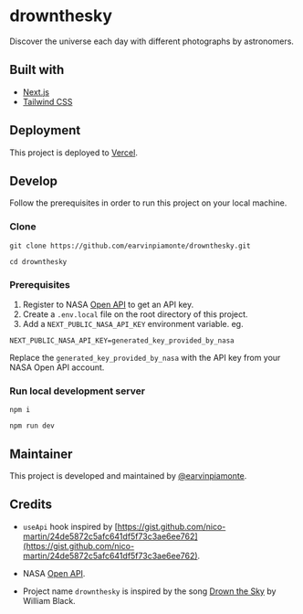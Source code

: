 # drownthesky

Discover the universe each day with different photographs by astronomers.

## Built with

- [Next.js](https://nextjs.org)
- [Tailwind CSS](https://tailwindcss.com/)

## Deployment

This project is deployed to [Vercel](https://vercel.com/).

## Develop

Follow the prerequisites in order to run this project on your local machine.

### Clone

```
git clone https://github.com/earvinpiamonte/drownthesky.git
```

```
cd drownthesky
```

### Prerequisites

1. Register to NASA [Open API](https://api.nasa.gov) to get an API key.
1. Create a `.env.local` file on the root directory of this project.
1. Add a `NEXT_PUBLIC_NASA_API_KEY` environment variable.
   eg.

```
NEXT_PUBLIC_NASA_API_KEY=generated_key_provided_by_nasa
```

Replace the `generated_key_provided_by_nasa` with the API key from your NASA Open API account.

### Run local development server

```
npm i
```

```
npm run dev
```

## Maintainer

This project is developed and maintained by [@earvinpiamonte](https://twitter.com/earvinpiamonte).

## Credits

- `useApi` hook inspired by [https://gist.github.com/nico-martin/24de5872c5afc641df5f73c3ae6ee762](https://gist.github.com/nico-martin/24de5872c5afc641df5f73c3ae6ee762).

- NASA [Open API](https://api.nasa.gov).
- Project name `drownthesky` is inspired by the song [Drown the Sky](https://www.youtube.com/watch?v=2rZ38L4rMT4) by William Black.
